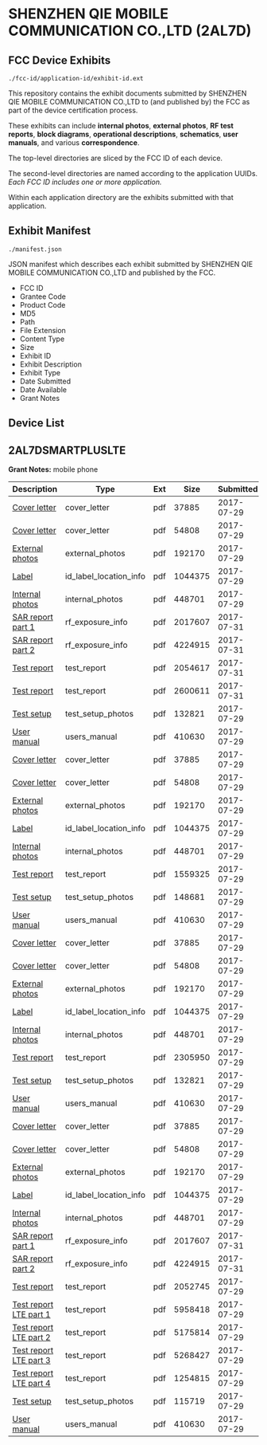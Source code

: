 # SHENZHEN QIE MOBILE COMMUNICATION CO.,LTD (2AL7D)
## FCC Device Exhibits

```
./fcc-id/application-id/exhibit-id.ext
```

This repository contains the exhibit documents submitted by SHENZHEN QIE MOBILE COMMUNICATION CO.,LTD to (and published by) the FCC as part of the device certification process.

These exhibits can include **internal photos**, **external photos**, **RF test reports**, **block diagrams**, **operational descriptions**, **schematics**, **user manuals**, and various **correspondence**.

The top-level directories are sliced by the FCC ID of each device.

The second-level directories are named according to the application UUIDs. *Each FCC ID includes one or more application.*

Within each application directory are the exhibits submitted with that application. 

## Exhibit Manifest

```
./manifest.json
```

JSON manifest which describes each exhibit submitted by SHENZHEN QIE MOBILE COMMUNICATION CO.,LTD and published by the FCC.

- FCC ID
- Grantee Code
- Product Code
- MD5
- Path
- File Extension
- Content Type
- Size
- Exhibit ID
- Exhibit Description
- Exhibit Type
- Date Submitted
- Date Available
- Grant Notes

## Device List
## 2AL7DSMARTPLUSLTE
**Grant Notes:** mobile phone

| Description | Type | Ext | Size | Submitted | Available |
| ----------- | ---- | --- | ---- | --------- | --------- |
| [Cover letter](2AL7DSMARTPLUSLTE/44441f72685a58be2c8dee929089b8e6/3487331.pdf) | cover_letter | pdf | 37885 | 2017-07-29 | 2017-07-31 |
| [Cover letter](2AL7DSMARTPLUSLTE/44441f72685a58be2c8dee929089b8e6/3487332.pdf) | cover_letter | pdf | 54808 | 2017-07-29 | 2017-07-31 |
| [External photos](2AL7DSMARTPLUSLTE/44441f72685a58be2c8dee929089b8e6/3487333.pdf) | external_photos | pdf | 192170 | 2017-07-29 | 2017-07-31 |
| [Label](2AL7DSMARTPLUSLTE/44441f72685a58be2c8dee929089b8e6/3487334.pdf) | id_label_location_info | pdf | 1044375 | 2017-07-29 | 2017-07-31 |
| [Internal photos](2AL7DSMARTPLUSLTE/44441f72685a58be2c8dee929089b8e6/3487335.pdf) | internal_photos | pdf | 448701 | 2017-07-29 | 2017-07-31 |
| [SAR report part 1](2AL7DSMARTPLUSLTE/44441f72685a58be2c8dee929089b8e6/3488919.pdf) | rf_exposure_info | pdf | 2017607 | 2017-07-31 | 2017-07-31 |
| [SAR report part 2](2AL7DSMARTPLUSLTE/44441f72685a58be2c8dee929089b8e6/3488920.pdf) | rf_exposure_info | pdf | 4224915 | 2017-07-31 | 2017-07-31 |
| [Test report](2AL7DSMARTPLUSLTE/44441f72685a58be2c8dee929089b8e6/3488931.pdf) | test_report | pdf | 2054617 | 2017-07-31 | 2017-07-31 |
| [Test report](2AL7DSMARTPLUSLTE/44441f72685a58be2c8dee929089b8e6/3488932.pdf) | test_report | pdf | 2600611 | 2017-07-31 | 2017-07-31 |
| [Test setup](2AL7DSMARTPLUSLTE/44441f72685a58be2c8dee929089b8e6/3487357.pdf) | test_setup_photos | pdf | 132821 | 2017-07-29 | 2017-07-31 |
| [User manual](2AL7DSMARTPLUSLTE/44441f72685a58be2c8dee929089b8e6/3487346.pdf) | users_manual | pdf | 410630 | 2017-07-29 | 2017-07-31 |
| [Cover letter](2AL7DSMARTPLUSLTE/bf4f1698f63c7cef54de60fc28a8c340/3487331.pdf) | cover_letter | pdf | 37885 | 2017-07-29 | 2017-07-31 |
| [Cover letter](2AL7DSMARTPLUSLTE/bf4f1698f63c7cef54de60fc28a8c340/3487332.pdf) | cover_letter | pdf | 54808 | 2017-07-29 | 2017-07-31 |
| [External photos](2AL7DSMARTPLUSLTE/bf4f1698f63c7cef54de60fc28a8c340/3487333.pdf) | external_photos | pdf | 192170 | 2017-07-29 | 2017-07-31 |
| [Label](2AL7DSMARTPLUSLTE/bf4f1698f63c7cef54de60fc28a8c340/3487334.pdf) | id_label_location_info | pdf | 1044375 | 2017-07-29 | 2017-07-31 |
| [Internal photos](2AL7DSMARTPLUSLTE/bf4f1698f63c7cef54de60fc28a8c340/3487335.pdf) | internal_photos | pdf | 448701 | 2017-07-29 | 2017-07-31 |
| [Test report](2AL7DSMARTPLUSLTE/bf4f1698f63c7cef54de60fc28a8c340/3487381.pdf) | test_report | pdf | 1559325 | 2017-07-29 | 2017-07-31 |
| [Test setup](2AL7DSMARTPLUSLTE/bf4f1698f63c7cef54de60fc28a8c340/3487382.pdf) | test_setup_photos | pdf | 148681 | 2017-07-29 | 2017-07-31 |
| [User manual](2AL7DSMARTPLUSLTE/bf4f1698f63c7cef54de60fc28a8c340/3487346.pdf) | users_manual | pdf | 410630 | 2017-07-29 | 2017-07-31 |
| [Cover letter](2AL7DSMARTPLUSLTE/deb216b00bf03196aa1c2fc7ecf696f8/3487331.pdf) | cover_letter | pdf | 37885 | 2017-07-29 | 2017-07-31 |
| [Cover letter](2AL7DSMARTPLUSLTE/deb216b00bf03196aa1c2fc7ecf696f8/3487332.pdf) | cover_letter | pdf | 54808 | 2017-07-29 | 2017-07-31 |
| [External photos](2AL7DSMARTPLUSLTE/deb216b00bf03196aa1c2fc7ecf696f8/3487333.pdf) | external_photos | pdf | 192170 | 2017-07-29 | 2017-07-31 |
| [Label](2AL7DSMARTPLUSLTE/deb216b00bf03196aa1c2fc7ecf696f8/3487334.pdf) | id_label_location_info | pdf | 1044375 | 2017-07-29 | 2017-07-31 |
| [Internal photos](2AL7DSMARTPLUSLTE/deb216b00bf03196aa1c2fc7ecf696f8/3487335.pdf) | internal_photos | pdf | 448701 | 2017-07-29 | 2017-07-31 |
| [Test report](2AL7DSMARTPLUSLTE/deb216b00bf03196aa1c2fc7ecf696f8/3487369.pdf) | test_report | pdf | 2305950 | 2017-07-29 | 2017-07-31 |
| [Test setup](2AL7DSMARTPLUSLTE/deb216b00bf03196aa1c2fc7ecf696f8/3487357.pdf) | test_setup_photos | pdf | 132821 | 2017-07-29 | 2017-07-31 |
| [User manual](2AL7DSMARTPLUSLTE/deb216b00bf03196aa1c2fc7ecf696f8/3487346.pdf) | users_manual | pdf | 410630 | 2017-07-29 | 2017-07-31 |
| [Cover letter](2AL7DSMARTPLUSLTE/2deb9363cc6ffdf3be3401f75c345785/3487331.pdf) | cover_letter | pdf | 37885 | 2017-07-29 | 2017-07-31 |
| [Cover letter](2AL7DSMARTPLUSLTE/2deb9363cc6ffdf3be3401f75c345785/3487332.pdf) | cover_letter | pdf | 54808 | 2017-07-29 | 2017-07-31 |
| [External photos](2AL7DSMARTPLUSLTE/2deb9363cc6ffdf3be3401f75c345785/3487333.pdf) | external_photos | pdf | 192170 | 2017-07-29 | 2017-07-31 |
| [Label](2AL7DSMARTPLUSLTE/2deb9363cc6ffdf3be3401f75c345785/3487334.pdf) | id_label_location_info | pdf | 1044375 | 2017-07-29 | 2017-07-31 |
| [Internal photos](2AL7DSMARTPLUSLTE/2deb9363cc6ffdf3be3401f75c345785/3487335.pdf) | internal_photos | pdf | 448701 | 2017-07-29 | 2017-07-31 |
| [SAR report part 1](2AL7DSMARTPLUSLTE/2deb9363cc6ffdf3be3401f75c345785/3488919.pdf) | rf_exposure_info | pdf | 2017607 | 2017-07-31 | 2017-07-31 |
| [SAR report part 2](2AL7DSMARTPLUSLTE/2deb9363cc6ffdf3be3401f75c345785/3488920.pdf) | rf_exposure_info | pdf | 4224915 | 2017-07-31 | 2017-07-31 |
| [Test report](2AL7DSMARTPLUSLTE/2deb9363cc6ffdf3be3401f75c345785/3487340.pdf) | test_report | pdf | 2052745 | 2017-07-29 | 2017-07-31 |
| [Test report LTE part 1](2AL7DSMARTPLUSLTE/2deb9363cc6ffdf3be3401f75c345785/3487341.pdf) | test_report | pdf | 5958418 | 2017-07-29 | 2017-07-31 |
| [Test report LTE part 2](2AL7DSMARTPLUSLTE/2deb9363cc6ffdf3be3401f75c345785/3487342.pdf) | test_report | pdf | 5175814 | 2017-07-29 | 2017-07-31 |
| [Test report LTE part 3](2AL7DSMARTPLUSLTE/2deb9363cc6ffdf3be3401f75c345785/3487343.pdf) | test_report | pdf | 5268427 | 2017-07-29 | 2017-07-31 |
| [Test report LTE part 4](2AL7DSMARTPLUSLTE/2deb9363cc6ffdf3be3401f75c345785/3487344.pdf) | test_report | pdf | 1254815 | 2017-07-29 | 2017-07-31 |
| [Test setup](2AL7DSMARTPLUSLTE/2deb9363cc6ffdf3be3401f75c345785/3487345.pdf) | test_setup_photos | pdf | 115719 | 2017-07-29 | 2017-07-31 |
| [User manual](2AL7DSMARTPLUSLTE/2deb9363cc6ffdf3be3401f75c345785/3487346.pdf) | users_manual | pdf | 410630 | 2017-07-29 | 2017-07-31 |
